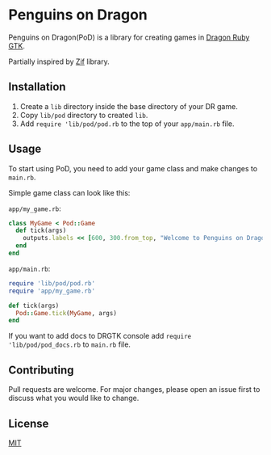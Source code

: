 # Penguins on Dragon

Penguins on Dragon(PoD) is a library for creating games in [Dragon Ruby GTK](https://dragonruby.org/toolkit/game).

Partially inspired by [Zif](https://github.com/danhealy/dragonruby-zif) library.


## Installation

1. Create a `lib` directory inside the base directory of your DR game.
2. Copy `lib/pod` directory to created `lib`.
3. Add `require 'lib/pod/pod.rb` to the top of your `app/main.rb` file.


## Usage

To start using PoD, you need to add your game class and make changes to `main.rb`.

Simple game class can look like this:

`app/my_game.rb`:

```ruby
class MyGame < Pod::Game
  def tick(args)
    outputs.labels << [600, 300.from_top, "Welcome to Penguins on Dragon!"]
  end
end
```

`app/main.rb`:

```ruby
require 'lib/pod/pod.rb'
require 'app/my_game.rb'

def tick(args)
  Pod::Game.tick(MyGame, args)
end
```

If you want to add docs to DRGTK console add `require 'lib/pod/pod_docs.rb` to `main.rb` file.


## Contributing
Pull requests are welcome. For major changes, please open an issue first to discuss what you would like to change.


## License
[MIT](https://choosealicense.com/licenses/mit/)
